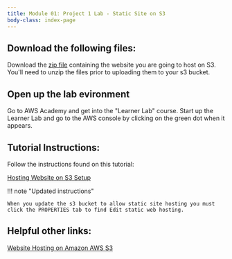 ```yaml
---
title: Module 01: Project 1 Lab - Static Site on S3
body-class: index-page
---
```


## Download the following files:

Download the [zip file](./quick-oil-s3-static-site.zip) containing the website you are going to host on S3. You'll need to unzip the files prior to uploading them to your s3 bucket.

## Open up the lab evironment

Go to AWS Academy and get into the "Learner Lab" course. Start up the Learner Lab and go to the AWS console by clicking on the green dot when it appears.


## Tutorial Instructions:

Follow the instructions found on this tutorial:

[Hosting Website on S3 Setup](https://docs.aws.amazon.com/AmazonS3/latest/userguide/HostingWebsiteOnS3Setup.html)

!!! note "Updated instructions"

    When you update the s3 bucket to allow static site hosting you must click the PROPERTIES tab to find Edit static web hosting.


## Helpful other links:

[Website Hosting on Amazon AWS S3](https://docs.aws.amazon.com/AmazonS3/latest/userguide/WebsiteHosting.html)


